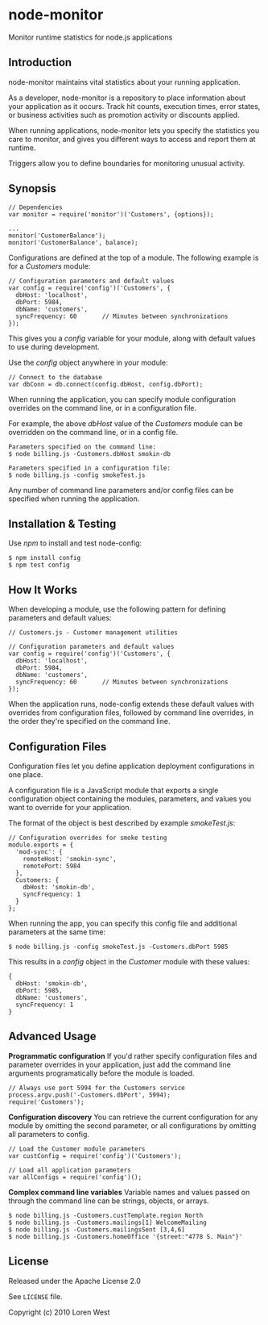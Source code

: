 node-monitor
============

Monitor runtime statistics for node.js applications

Introduction
------------

node-monitor maintains vital statistics about your running application.

As a developer, node-monitor is a repository to place information about your
application as it occurs.  Track hit counts, execution times, error states, 
or business activities such as promotion activity or discounts applied.

When running applications, node-monitor lets you specify the statistics you
care to monitor, and gives you different ways to access and report them 
at runtime.  

Triggers allow you to define boundaries for monitoring unusual activity.

Synopsis
--------

    // Dependencies
    var monitor = require('monitor')('Customers', {options});
    
    ...
    monitor('CustomerBalance');
    monitor('CustomerBalance', balance);

Configurations are defined at the top of a module. The following example
is for a *Customers* module:

    // Configuration parameters and default values
    var config = require('config')('Customers', {
      dbHost: 'localhost',
      dbPort: 5984,
      dbName: 'customers',
      syncFrequency: 60       // Minutes between synchronizations
    });

This gives you a *config* variable for your module, along with default values 
to use during development.

Use the *config* object anywhere in your module:

    // Connect to the database
    var dbConn = db.connect(config.dbHost, config.dbPort);

When running the application, you can specify module configuration overrides
on the command line, or in a configuration file.

For example, the above *dbHost* value of the *Customers* module can be 
overridden on the command line, or in a config file.

    Parameters specified on the command line:
    $ node billing.js -Customers.dbHost smokin-db

    Parameters specified in a configuration file:
    $ node billing.js -config smokeTest.js

Any number of command line parameters and/or config files can be specified when
running the application.

Installation & Testing
----------------------

Use *npm* to install and test node-config:
 
    $ npm install config
    $ npm test config
    
    
How It Works
------------

When developing a module, use the following pattern for defining parameters
and default values:

    // Customers.js - Customer management utilities

    // Configuration parameters and default values
    var config = require('config')('Customers', {
      dbHost: 'localhost',
      dbPort: 5984,
      dbName: 'customers',
      syncFrequency: 60       // Minutes between synchronizations
    });

When the application runs, node-config extends these default values with 
overrides from configuration files, followed by command line overrides,
in the order they're specified on the command line.

Configuration Files
-------------------

Configuration files let you define application deployment configurations in 
one place.

A configuration file is a JavaScript module that exports a single configuration
object containing the modules, parameters, and values you want to override for
your application.

The format of the object is best described by example *smokeTest.js*:

    // Configuration overrides for smoke testing
    module.exports = {
      'mod-sync': {
        remoteHost: 'smokin-sync',
        remotePort: 5984
      },
      Customers: {
        dbHost: 'smokin-db',
        syncFrequency: 1
      }
    };

When running the app, you can specify this config file and additional
parameters at the same time:

    $ node billing.js -config smokeTest.js -Customers.dbPort 5985

This results in a *config* object in the *Customer* module with these values:

    {
      dbHost: 'smokin-db',
      dbPort: 5985,
      dbName: 'customers',
      syncFrequency: 1
    }

Advanced Usage
--------------

**Programmatic configuration**  If you'd rather specify configuration files 
and parameter overrides in your application, just add the command line 
arguments programatically before the module is loaded.

    // Always use port 5994 for the Customers service
    process.argv.push('-Customers.dbPort', 5994);
    require('Customers');

**Configuration discovery**  You can retrieve the current configuration for
any module by omitting the second parameter, or all configurations by 
omitting all parameters to config.

    // Load the Customer module parameters
    var custConfig = require('config')('Customers');

    // Load all application parameters
    var allConfigs = require('config')();

**Complex command line variables**  Variable names and values passed on through 
the command line can be strings, objects, or arrays.

    $ node billing.js -Customers.custTemplate.region North
    $ node billing.js -Customers.mailings[1] WelcomeMailing
    $ node billing.js -Customers.mailingsSent [3,4,6]
    $ node billing.js -Customers.homeOffice '{street:"4778 S. Main"}'
    

License
-------
 
Released under the Apache License 2.0
 
See `LICENSE` file.
 
Copyright (c) 2010 Loren West
